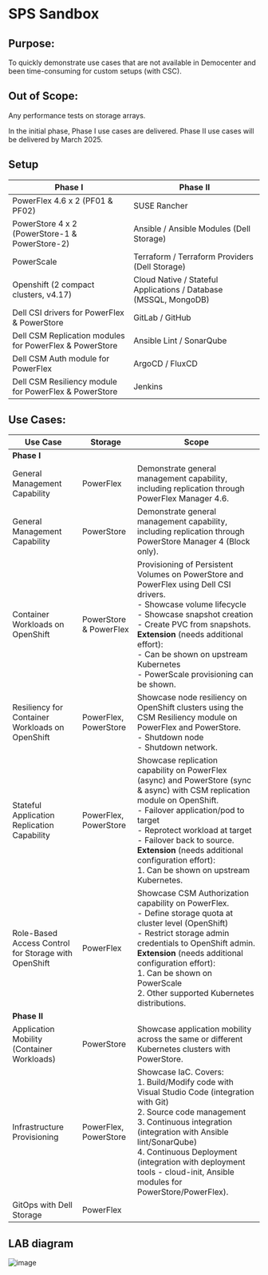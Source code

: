 
# SPS Sandbox

## Purpose:
To quickly demonstrate use cases that are not available in Democenter and been time-consuming for custom setups (with CSC).

## Out of Scope:
Any performance tests on storage arrays.

In the initial phase, Phase I use cases are delivered. Phase II use cases will be delivered by March 2025.

## Setup

| Phase I                                   | Phase II                                         |
|-------------------------------------------|--------------------------------------------------|
| PowerFlex 4.6 x 2 (PF01 & PF02)           | SUSE Rancher                                     |
| PowerStore 4 x 2 (PowerStore-1 & PowerStore-2) | Ansible / Ansible Modules (Dell Storage)        |
| PowerScale                                | Terraform / Terraform Providers (Dell Storage)   |
| Openshift (2 compact clusters, v4.17)             | Cloud Native / Stateful Applications / Database (MSSQL, MongoDB) |
| Dell CSI drivers for PowerFlex & PowerStore | GitLab / GitHub                                |
| Dell CSM Replication modules for PowerFlex & PowerStore | Ansible Lint / SonarQube                       |
| Dell CSM Auth module for PowerFlex        | ArgoCD / FluxCD                                  |
| Dell CSM Resiliency module for PowerFlex & PowerStore | Jenkins                                      |

## Use Cases:

| Use Case                        | Storage               | Scope                                                                                                                                       |
|----------------------------------|-----------------------|---------------------------------------------------------------------------------------------------------------------------------------------|
| **Phase I**                      |                       |                                                                                                                                             |
| General Management Capability | PowerFlex             | Demonstrate general management capability, including replication through PowerFlex Manager 4.6.                                              |
| General Management Capability | PowerStore            | Demonstrate general management capability, including replication through PowerStore Manager 4 (Block only).                                   |
| Container Workloads on OpenShift | PowerStore & PowerFlex | Provisioning of Persistent Volumes on PowerStore and PowerFlex using Dell CSI drivers.  <br> - Showcase volume lifecycle <br> - Showcase snapshot creation <br> - Create PVC from snapshots. <br> **Extension** (needs additional effort): <br> - Can be shown on upstream Kubernetes <br> - PowerScale provisioning can be shown. |
| Resiliency for Container Workloads on OpenShift | PowerFlex, PowerStore | Showcase node resiliency on OpenShift clusters using the CSM Resiliency module on PowerFlex and PowerStore. <br> - Shutdown node <br> - Shutdown network. |
| Stateful Application Replication Capability | PowerFlex, PowerStore | Showcase replication capability on PowerFlex (async) and PowerStore (sync & async) with CSM replication module on OpenShift. <br> - Failover application/pod to target <br> - Reprotect workload at target <br> - Failover back to source. <br> **Extension** (needs additional configuration effort): <br> 1. Can be shown on upstream Kubernetes. |
| Role-Based Access Control for Storage with OpenShift | PowerFlex             | Showcase CSM Authorization capability on PowerFlex. <br> - Define storage quota at cluster level (OpenShift) <br> - Restrict storage admin credentials to OpenShift admin. <br> **Extension** (needs additional configuration effort): <br> 1. Can be shown on PowerScale <br> 2. Other supported Kubernetes distributions. |
| **Phase II**                     |                       |                                                                                                                                             |
| Application Mobility (Container Workloads) | PowerStore            | Showcase application mobility across the same or different Kubernetes clusters with PowerStore.                                               |
| Infrastructure Provisioning   | PowerFlex, PowerStore | Showcase IaC. Covers: <br> 1. Build/Modify code with Visual Studio Code (integration with Git) <br> 2. Source code management <br> 3. Continuous integration (integration with Ansible lint/SonarQube) <br> 4. Continuous Deployment (integration with deployment tools - cloud-init, Ansible modules for PowerStore/PowerFlex). |
| GitOps with Dell Storage     | PowerFlex             |                                                                                                                                             |


## LAB diagram

![image](https://github.com/user-attachments/assets/81f93e8b-d750-443a-ab03-d571d46dbba0)
